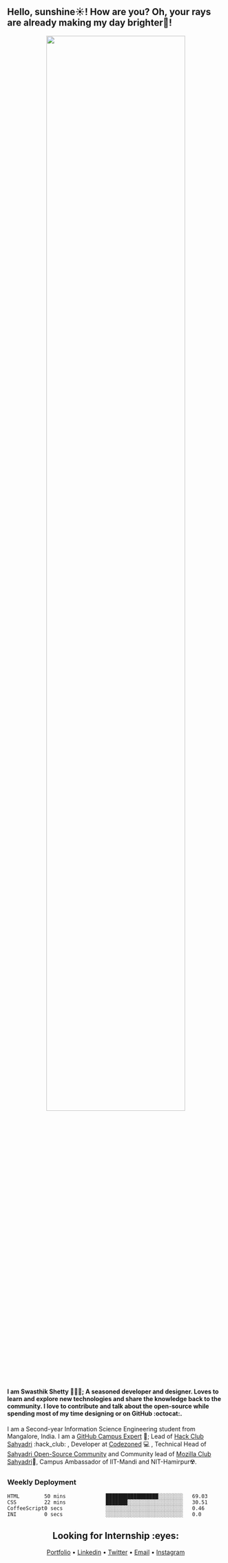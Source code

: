 <h2 style="text-align:left">Hello, sunshine☀️!  How are you? Oh, your rays are already making my day brighter🌈!</h3>
<div align="center">
  <img src="https://media.giphy.com/media/xT9IgG50Fb7Mi0prBC/giphy.gif" width="80%"/>
 </div>
<h4>I am <strong>Swasthik Shetty</strong> 👨🏻‍💻; A seasoned developer and designer. Loves to learn and explore new technologies and share the knowledge back to the community. I love to contribute and talk about the open-source while spending most of my time designing or on GitHub :octocat:.</h4>

I am a Second-year Information Science Engineering student from Mangalore, India. I am a [GitHub Campus Expert](https://githubcampus.expert/swaaz/) 🚩; Lead of [Hack Club Sahyadri](https://hackclub.com/) :hack_club: , Developer at [Codezoned](http://codezoned.com/) 💻 , Technical Head of [Sahyadri Open-Source Community](https://sosc.org.in/) and Community lead of [Mozilla Club Sahyadri](https://mozilla-sahyadri.netlify.app/)🔰, Campus Ambassador of IIT-Mandi and NIT-Hamirpur☢️. </h4>

### Weekly Deployment
<!--START_SECTION:waka-->
```text
HTML        50 mins             █████████████████░░░░░░░░   69.03 
CSS         22 mins             ███████░░░░░░░░░░░░░░░░░░   30.51 
CoffeeScript0 secs              ░░░░░░░░░░░░░░░░░░░░░░░░░   0.46 
INI         0 secs              ░░░░░░░░░░░░░░░░░░░░░░░░░   0.0
```
<!--END_SECTION:waka-->

<h2 align="center"><strong>Looking for Internship :eyes:</strong></h2>
<p align="center">
  <a href="https://www.swaaz.me/">Portfolio</a> • 
  <a href="https://www.linkedin.com/in/swasthik-shetty-b50928174/">Linkedin</a> • 
  <a href="https://twitter.com/Swaaz07">Twitter</a> • 
  <a href="mailto:swaasthik.shetty07@gmail.com">Email</a> • 
  <a href="https://www.instagram.com/_swaaz_/?hl=en">Instagram</a> 
  
</p>



<!-- **Looking for Internship** is a ✨ _special_ ✨ repository be11cause its `README.md` (this file) appears on your GitHub profile.

Here are some ideas to get you started:

- 🔭 I’m currently working on ...
- 🌱 I’m currently learning ...
- 👯 I’m looking to collaborate on ...
- 🤔 I’m looking for help with ...
- 💬 Ask me about ...
- 📫 How to reach me: ...
- 😄 Pronouns: ...
- ⚡ Fun fact: ...
 -->

